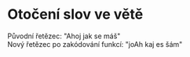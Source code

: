 # Otočení slov ve větě   
Původní řetězec: "Ahoj jak se máš"  
Nový řetězec po zakódování funkcí: "joAh kaj es šám"  
